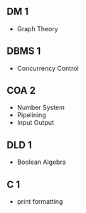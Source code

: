 ## DM 1
- Graph Theory 

## DBMS 1
- Concurrency Control 

## COA 2
- Number System
- Pipelining 
- Input Output

## DLD 1
- Boolean Algebra

## C 1
- print formatting
